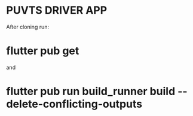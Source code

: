 # PUVTS DRIVER APP


After cloning run:

# flutter pub get
and 
# flutter pub run build_runner build --delete-conflicting-outputs
